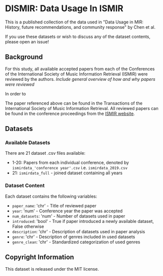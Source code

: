 # DISMIR: Data Usage In ISMIR
This is a published collection of the data used in "Data Usage in MIR: History, future recommendations, and community response" by Chen et al.

If you use these datasets or wish to discuss any of the dataset contents, please open an issue!

## Background
For this study, all available accepted papers from each of the Conferences of the International Society of Music Information Retrieval (ISMIR) were reviewed by the authors. _Include general overview of how and why papers were reviewed_

In order to 

The paper referenced above can be found in the Transactions of the International Society of Music Information Retrieval.
All reviewed papers can be found in the conference proceedings from the [ISMIR website](http://ismir.net/conferences/).

## Datasets
### Available Datasets
There are 21 dataset .csv files available:
- 1-20: Papers from each individual conference, denoted by `ismirdata_'conference year'.csv` i.e. `ismirdata_2019.csv`
- 21: `ismirdata_full` - joined dataset containing all years

### Dataset Content
Each dataset contains the following variables:
- `paper_name`: 'chr' - Title of reviewed paper
- `year`: 'num' - Conference year the paper was accepted
- `num_datasets`: 'num' - Number of datasets used in paper
- `introduced`: 'bool' - True if paper introduced a newly available dataset, False otherwise
- `description`: 'chr' - Description of datasets used in paper analysis
- `genre`: 'chr' - Description of genres included in used datasets
- `genre_clean`: 'chr' - Standardized categorization of used genres

## Copyright Information
This dataset is released under the MIT license.
